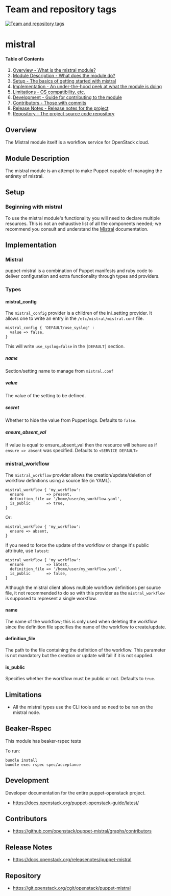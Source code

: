Team and repository tags
========================

[![Team and repository tags](https://governance.openstack.org/tc/badges/puppet-mistral.svg)](https://governance.openstack.org/tc/reference/tags/index.html)

<!-- Change things from this point on -->

mistral
======

#### Table of Contents

1. [Overview - What is the mistral module?](#overview)
2. [Module Description - What does the module do?](#module-description)
3. [Setup - The basics of getting started with mistral](#setup)
4. [Implementation - An under-the-hood peek at what the module is doing](#implementation)
5. [Limitations - OS compatibility, etc.](#limitations)
6. [Development - Guide for contributing to the module](#development)
7. [Contributors - Those with commits](#contributors)
8. [Release Notes - Release notes for the project](#release-notes)
9. [Repository - The project source code repository](#repository)

Overview
--------

The Mistral module itself is a workflow service for OpenStack cloud.

Module Description
------------------

The mistral module is an attempt to make Puppet capable of managing the
entirety of mistral.

Setup
-----

### Beginning with mistral

To use the mistral module's functionality you will need to declare multiple
resources.  This is not an exhaustive list of all the components needed; we
recommend you consult and understand the
[Mistral](https://docs.openstack.org/mistral/latest/) documentation.


Implementation
--------------

### Mistral

puppet-mistral is a combination of Puppet manifests and ruby code to deliver
configuration and extra functionality through types and providers.

### Types

#### mistral_config

The `mistral_config` provider is a children of the ini_setting provider. It allows one to write an entry in the `/etc/mistral/mistral.conf` file.

```puppet
mistral_config { 'DEFAULT/use_syslog' :
  value => false,
}
```

This will write `use_syslog=false` in the `[DEFAULT]` section.

##### name

Section/setting name to manage from `mistral.conf`

##### value

The value of the setting to be defined.

##### secret

Whether to hide the value from Puppet logs. Defaults to `false`.

##### ensure_absent_val

If value is equal to ensure_absent_val then the resource will behave as if `ensure => absent` was specified. Defaults to `<SERVICE DEFAULT>`

### mistral_workflow

The `mistral_workflow` provider allows the creation/update/deletion of workflow definitions using a source file (in YAML).

```puppet
mistral_workflow { 'my_workflow':
  ensure          => present,
  definition_file => '/home/user/my_workflow.yaml',
  is_public       => true,
}
```

Or:

```puppet
mistral_workflow { 'my_workflow':
  ensure => absent,
}
```

If you need to force the update of the workflow or change it's public attribute, use `latest`:
```puppet
mistral_workflow { 'my_workflow':
  ensure          => latest,
  definition_file => '/home/user/my_workflow.yaml',
  is_public       => false,
}
```

Although the mistral client allows multiple workflow definitions per source file, it not recommended to do so with this provider as the `mistral_workflow` is supposed to represent a single workflow.

#### name

The name of the workflow; this is only used when deleting the workflow since the definition file specifies the name of the workflow to create/update.

#### definition_file

The path to the file containing the definition of the workflow. This parameter is not mandatory but the creation or update will fail if it is not supplied.

#### is_public

Specifies whether the workflow must be public or not. Defaults to `true`.

Limitations
------------

* All the mistral types use the CLI tools and so need to be ran on the mistral node.

Beaker-Rspec
------------

This module has beaker-rspec tests

To run:

```shell
bundle install
bundle exec rspec spec/acceptance
```

Development
-----------

Developer documentation for the entire puppet-openstack project.

* https://docs.openstack.org/puppet-openstack-guide/latest/

Contributors
------------

* https://github.com/openstack/puppet-mistral/graphs/contributors

Release Notes
-------------

* https://docs.openstack.org/releasenotes/puppet-mistral

Repository
----------

* https://git.openstack.org/cgit/openstack/puppet-mistral
